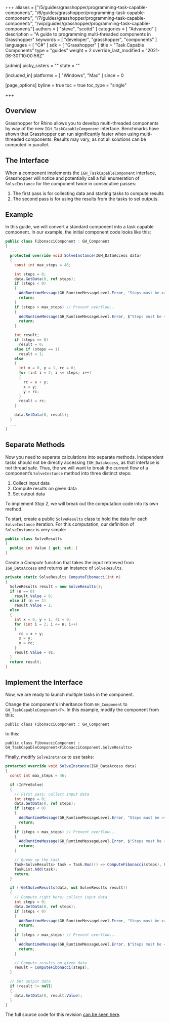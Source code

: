+++
aliases = ["/5/guides/grasshopper/programming-task-capable-component/", "/6/guides/grasshopper/programming-task-capable-component/", "/7/guides/grasshopper/programming-task-capable-component/", "/wip/guides/grasshopper/programming-task-capable-component/"]
authors = [ "steve", "scottd" ]
categories = [ "Advanced" ]
description = "A guide to programming multi-threaded components in Grasshopper"
keywords = [ "developer", "grasshopper", "components" ]
languages = [ "C#" ]
sdk = [ "Grasshopper" ]
title = "Task Capable Components"
type = "guides"
weight = 2
override_last_modified = "2021-06-30T10:00:56Z"

[admin]
picky_sisters = ""
state = ""

[included_in]
platforms = [ "Windows", "Mac" ]
since = 0

[page_options]
byline = true
toc = true
toc_type = "single"

+++

## Overview

Grasshopper for Rhino allows you to develop multi-threaded components by way of the new `IGH_TaskCapableComponent` interface. Benchmarks have shown that Grasshopper can run significantly faster when using multi-threaded components.  Results may vary, as not all solutions can be computed in parallel.

## The Interface

When a component implements the `IGH_TaskCapableComponent` interface, Grasshopper will notice and potentially call a full enumeration of `SolveInstance` for the component twice in consecutive passes:

1. The first pass is for collecting data and starting tasks to compute results
1. The second pass is for using the results from the tasks to set outputs.

## Example

In this guide, we will convert a standard component into a task capable component.  In our example, the initial component code looks like this:

```cs
public class FibonacciComponent : GH_Component
{
  ...
  protected override void SolveInstance(IGH_DataAccess data)
  {
    const int max_steps = 46;

    int steps = 0;
    data.GetData(0, ref steps);
    if (steps < 0)
    {
      AddRuntimeMessage(GH_RuntimeMessageLevel.Error, "Steps must be >= 0.");
      return;
    }
    if (steps > max_steps) // Prevent overflow...
    {
      AddRuntimeMessage(GH_RuntimeMessageLevel.Error, $"Steps must be <= {max_steps}.");
      return;
    }

    int result;
    if (steps == 0)
      result = 0;
    else if (steps == 1)
      result = 1;
    else
    {
      int x = 0, y = 1, rc = 0;
      for (int i = 2; i <= steps; i++)
      {
        rc = x + y;
        x = y;
        y = rc;
      }
      result = rc;
    }

    data.SetData(0, result);
  }
  ...  
}
```

## Separate Methods

Now you need to separate calculations into separate methods.  Independent tasks should not be directly accessing `IGH_DataAccess`, as that interface is not thread safe. Thus, the we will want to break the current flow of a component’s `SolveInstance` method into three distinct steps:

1. Collect input data
1. Compute results on given data
1. Set output data

To implement *Step 2*, we will break out the computation code into its own method.

To start, create a public `SolveResults` class to hold the data for each `SolveInstance` iteration. For this computation, our definition of `SolveInstance` is very simple:

```cs
public class SolveResults
{
  public int Value { get; set; }
}
```

Create a *Compute* function that takes the input retrieved from `IGH_DataAccess` and returns an instance of `SolveResults`.

```cs
private static SolveResults ComputeFibonacci(int n)
{
  SolveResults result = new SolveResults();
  if (n == 0)
    result.Value = 0;
  else if (n == 1)
    result.Value = 1;
  else
  {
    int x = 0, y = 1, rc = 0;
    for (int i = 2; i <= n; i++)
    {
      rc = x + y;
      x = y;
      y = rc;
    }
    result.Value = rc;
  }
  return result;
}
```

## Implement the Interface

Now, we are ready to launch multiple tasks in the component.

Change the component's inheritance from `GH_Component` to `GH_TaskCapableComponent<T>`. In this example, modify the component from this:

`public class FibonacciComponent : GH_Component`

to this:

`public class FibonacciComponent : GH_TaskCapableComponent<FibonacciComponent.SolveResults>`

Finally, modify `SolveInstance` to use tasks:

```cs
protected override void SolveInstance(IGH_DataAccess data)
{
  const int max_steps = 46;

  if (InPreSolve)
  {
    // First pass; collect input data
    int steps = 0;
    data.GetData(0, ref steps);
    if (steps < 0)
    {
      AddRuntimeMessage(GH_RuntimeMessageLevel.Error, "Steps must be >= 0.");
      return;
    }
    if (steps > max_steps) // Prevent overflow...
    {
      AddRuntimeMessage(GH_RuntimeMessageLevel.Error, $"Steps must be <= {max_steps}.");
      return;
    }

    // Queue up the task
    Task<SolveResults> task = Task.Run(() => ComputeFibonacci(steps), CancelToken);
    TaskList.Add(task);
    return;
  }

  if (!GetSolveResults(data, out SolveResults result))
  {
    // Compute right here; collect input data
    int steps = 0;
    data.GetData(0, ref steps);
    if (steps < 0)
    {
      AddRuntimeMessage(GH_RuntimeMessageLevel.Error, "Steps must be >= 0.");
      return;
    }
    if (steps > max_steps) // Prevent overflow...
    {
      AddRuntimeMessage(GH_RuntimeMessageLevel.Error, $"Steps must be <= {max_steps}.");
      return;
    }

    // Compute results on given data
    result = ComputeFibonacci(steps);
  }

  // Set output data
  if (result != null)
  {
    data.SetData(0, result.Value);
  }
}
```

The full source code for this revision [can be seen here](https://github.com/mcneel/rhino-developer-samples/tree/7/grasshopper/cs/SampleGhTaskCapable).
